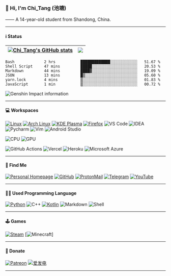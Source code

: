 ### 👋 Hi, I'm Chi_Tang (池塘)

—— A 14-year-old student from Shandong, China.

---

#### ℹ️ Status

| <a href="https://github.com/anuraghazra/github-readme-stats"><img align="center" src="https://github-readme-stats.vercel.app/api?username=chitang233&show_icons=true&include_all_commits=true&theme=buefy&hide_border=true" alt="Chi_Tang's GitHub stats" /></a> | <a href="https://github.com/anuraghazra/github-readme-stats"><img align="center" src="https://github-readme-stats.vercel.app/api/top-langs/?username=chitang233&layout=compact&theme=buefy&hide_border=true" /></a> |
| ------------- | ------------- |

<!--START_SECTION:waka-->

```text
Bash             2 hrs           █████████████░░░░░░░░░░░░   51.67 %
Shell Script     47 mins         █████░░░░░░░░░░░░░░░░░░░░   20.53 %
Markdown         44 mins         ████▓░░░░░░░░░░░░░░░░░░░░   19.09 %
JSON             13 mins         █▒░░░░░░░░░░░░░░░░░░░░░░░   05.60 %
yarn.lock        4 mins          ▒░░░░░░░░░░░░░░░░░░░░░░░░   01.83 %
JavaScript       1 min           ▒░░░░░░░░░░░░░░░░░░░░░░░░   00.72 %
```

<!--END_SECTION:waka-->

![Genshin Impact information](https://genshin-card.getloli.com/rand/83264638.png)

---

#### 💻 Workspaces 

[![Linux](https://img.shields.io/badge/Linux-FCC624?style=for-the-badge&logo=linux&logoColor=black)](https://kernel.org)
[![Arch Linux](https://img.shields.io/badge/Arch_Linux-1793D1?style=for-the-badge&logo=arch-linux&logoColor=white)](https://archlinux.org)
[![KDE Plasma](https://img.shields.io/badge/KDE_Plasma-lightblue?style=for-the-badge&logo=KDE)](https://kde.org)
[![Firefox](https://img.shields.io/badge/Firefox_Browser-FF7139?style=for-the-badge&logo=Firefox-Browser&logoColor=white)](https://mozilla.org)
![VS Code](https://img.shields.io/badge/Visual_Studio_Code-0078D4?style=for-the-badge&logo=visual%20studio%20code&logoColor=white)
![IDEA](https://img.shields.io/badge/IntelliJ_IDEA-000000.svg?style=for-the-badge&logo=intellij-idea&logoColor=white)
![Pycharm](https://img.shields.io/badge/PyCharm-000000.svg?&style=for-the-badge&logo=PyCharm&logoColor=white)
![Vim](https://img.shields.io/badge/VIM-%2311AB00.svg?&style=for-the-badge&logo=vim&logoColor=white)
![Android Studio](https://img.shields.io/badge/Android_Studio-3DDC84?style=for-the-badge&logo=android-studio&logoColor=white)

![CPU](https://img.shields.io/badge/Intel-Core_i5_7400-0071C5?style=for-the-badge&logo=intel&logoColor=white)
![GPU](https://img.shields.io/badge/NVIDIA-GTX1050Ti-76B900?style=for-the-badge&logo=nvidia&logoColor=white)

![GitHub Actions](https://img.shields.io/badge/GitHub_Actions-2088FF?style=for-the-badge&logo=github-actions&logoColor=white)
![Vercel](https://img.shields.io/badge/Vercel-000000?style=for-the-badge&logo=vercel&logoColor=white)
![Heroku](https://img.shields.io/badge/Heroku-430098?style=for-the-badge&logo=heroku&logoColor=white)
![Microsoft Azure](https://img.shields.io/badge/microsoft%20azure-0089D6?style=for-the-badge&logo=microsoft-azure&logoColor=white)

---

#### 📱 Find Me

[![Personal Homepage](https://img.shields.io/badge/website-000000?style=for-the-badge&logo=About.me&logoColor=white)](https://home.chitang.tech)
[![GitHub](https://img.shields.io/badge/GitHub-100000?style=for-the-badge&logo=github&logoColor=white)](https://github.com/chitang233)
[![ProtonMail](https://img.shields.io/badge/ProtonMail-8B89CC?style=for-the-badge&logo=protonmail&logoColor=white)](malito:chitang233@proton.me)
[![Telegram](https://img.shields.io/badge/Telegram-2CA5E0?style=for-the-badge&logo=telegram&logoColor=white)](https://t.me/chitang233)
[![YouTube](https://img.shields.io/badge/YouTube-FF0000?style=for-the-badge&logo=youtube&logoColor=white)](https://www.youtube.com/channel/UCZjCVTcX3O6-hhFAurGJitg)


---

#### 🧑‍💻 Used Programming Language

[![Python](https://img.shields.io/badge/Python-3776AB?style=for-the-badge&logo=python&logoColor=white)](https://python.org)
![C++](https://img.shields.io/badge/C%2B%2B-00599C?style=for-the-badge&logo=c%2B%2B&logoColor=white)
[![Kotlin](https://img.shields.io/badge/Kotlin-purple?&style=for-the-badge&logo=kotlin&logoColor=white)](https://kotlinlang.org)
![Markdown](https://img.shields.io/badge/Markdown-000000?style=for-the-badge&logo=markdown&logoColor=white)
![Shell](https://img.shields.io/badge/Shell_Script-121011?style=for-the-badge&logo=gnu-bash&logoColor=white)

---

#### 🕹 Games

[![Steam](https://img.shields.io/badge/Steam-000000?style=for-the-badge&logo=steam&logoColor=white)](https://steamcommunity.com/chitang233)
[![Minecraft](https://img.shields.io/badge/chitang-green?style=for-the-badge&logo=Minecraft&logoColor=white)]

---

#### 🎁 Donate

[![Patreon](https://img.shields.io/badge/Patreon-F96854?style=for-the-badge&logo=patreon&logoColor=white)](https://patreon.com/chitang233)
[![爱发电](https://img.shields.io/badge/爱发电-red?style=flat-square&logo=afdian?style=for-the-badge&logoColor=white)](https://afdian.net/@chitang)

---
